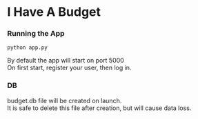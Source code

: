 # I Have A Budget

### Running the App

```python app.py```

By default the app will start on port 5000\
On first start, register your user, then log in.



### DB 
budget.db file will be created on launch.\
It is safe to delete this file after creation, but will cause data loss.
